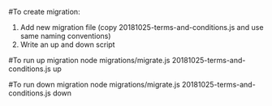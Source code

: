 #To create migration:
1. Add new migration file (copy 20181025-terms-and-conditions.js and use same naming conventions)
2. Write an up and down script

#To run up migration
            node migrations/migrate.js 20181025-terms-and-conditions.js up

#To run down migration
                node migrations/migrate.js 20181025-terms-and-conditions.js down